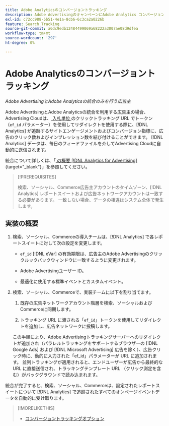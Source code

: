 ```yaml
---
title: Adobe Analyticsのコンバージョントラッキング
description: Adobe AdvertisingのキャンペーンにAdobe Analytics コンバージョントラッキングを使用する方法を説明します。
exl-id: c72cc988-5b51-4e1a-8cb6-6c3ca2a0226b
feature: Search Tracking
source-git-commit: a6dc9edb12484499069a68222a3007ae08d9dfea
workflow-type: tm+mt
source-wordcount: '297'
ht-degree: 0%

---
```


# Adobe Analyticsのコンバージョントラッキング

*Adobe AdvertisingとAdobe Analyticsの統合のみを行う広告主*

Adobe AdvertisingとAdobe Analyticsの統合を利用する広告主の場合、Advertising Cloudは、[ 入札単位 ](/help/search-social-commerce/glossary.md#a-b) のクリックトラッキング URL でトークン（`ef_id` パラメーター）を使用してリダイレクトを使用する際に、[!DNL Analytics] が追跡するサイトエンゲージメントおよびコンバージョン指標に、広告のクリック数およびインプレッション数を結び付けることができます。 [!DNL Analytics] データは、毎日のフィードファイルを介してAdvertising Cloudに自動的に送信されます。

統合について詳しくは、「[ の概要  [!DNL Analytics for Advertising]](https://experienceleague.adobe.com/en/docs/advertising/integrations/analytics/overview){target="_blank"}」を参照してください。

>[!PREREQUISITES]
>
> 検索、ソーシャル、Commerce広告主アカウントのタイムゾーン、[!DNL Analytics] レポートスイートおよび広告ネットワークアカウントは一致する必要があります。 一致しない場合、データの相違はシステム全体で発生します。

## 実装の概要

1. 検索、ソーシャル、Commerceの導入チームは、[!DNL Analytics] で各レポートスイートに対して次の設定を変更します。

   * `ef_id` [!DNL eVar] の有効期限は、広告主のAdobe Advertisingのクリックルックバックウィンドウに一致するように変更されます。

   * Adobe Advertisingユーザー ID。

   * 最適化に使用する標準イベントとカスタムイベント。

1. 検索、ソーシャル、Commerceで、実装チームに以下を割り当てます。

   1. 既存の広告ネットワークアカウント階層を検索、ソーシャルおよびCommerceに同期します。

   1. トラッキング URL に渡される「`ef_id`」トークンを使用してリダイレクトを追加し、広告ネットワークに投稿します。

   この手順により、Adobe Advertisingトラッキングサーバーへのリダイレクトが追加され（パラレルトラッキングをサポートするブラウザーの [!DNL Google Ads] および [!DNL Microsoft Advertising] 広告を除く）、広告クリック時に、動的に入力された「ef_id」パラメーターが URL に追加されます。 並列トラッキングが適用されると、エンドユーザーが広告から最終的な URL に直接送信され、トラッキングテンプレート URL （クリック測定を含む）がバックグラウンドで読み込まれます。

統合が完了すると、検索、ソーシャル、Commerceは、設定されたレポートスイートについて [!DNL Analytics] で追跡されたすべてのオンページイベントデータを自動的に受け取ります。

>[!MORELIKETHIS]
>
>* [ コンバージョントラッキングオプション ](conversion-tracking-about.md)
